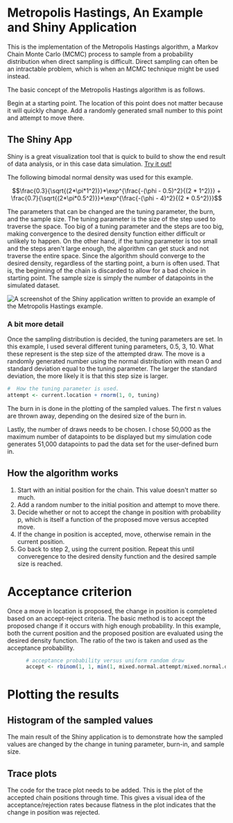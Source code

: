 # Metropolis Hastings, An Example and Shiny Application

This is the implementation of the Metropolis Hastings algorithm, a Markov Chain Monte Carlo (MCMC) process to sample from a probability distribution when direct sampling is difficult. Direct sampling can often be an intractable problem, which is when an MCMC technique might be used instead. 

The basic concept of the Metropolis Hastings algorithm is as follows. 

Begin at a starting point. The location of this point does not matter because it will quickly change. Add a randomly generated small number to this point and attempt to move there. 


## The Shiny App 

Shiny is a great visualization tool that is quick to build to show the end result of data analysis, or in this case data simulation. [Try it out!](https://meganp.shinyapps.io/shiny/ "Metropolis Hastings at Shinyapps")  

The following bimodal normal density was used for this example. 

$$\frac{0.3}{\sqrt{(2*\pi*1^2)}}*\exp^{\frac{-(\phi - 0.5)^2}{(2 * 1^2)}} + 
    \frac{0.7}{\sqrt{(2*\pi*0.5^2)}}*\exp^{\frac{-(\phi - 4)^2}{(2 * 0.5^2)}}$$

The parameters that can be changed are the tuning parameter, the burn, and the sample size. The tuning parameter is the size of the step used to traverse the space. Too big of a tuning parameter and the steps are too big, making convergence to the desired density function either difficult or unlikely to happen. On the other hand, if the tuning parameter is too small and the steps aren't large enough, the algorithm can get stuck and not traverse the entire space. Since the algorithm should converge to the desired density, regardless of the starting point, a burn is often used. That is, the beginning of the chain is discarded to allow for a bad choice in starting point. The sample size is simply the number of datapoints in the simulated dataset. 

![A screenshot of the Shiny application written to provide an example of the Metropolis Hastings example.](shiny.jpg "Screenshots of the Shiny app")








###  A bit more detail 

Once the sampling distribution is decided, the tuning parameters are set. In this example, I used several different tuning parameters, 0.5, 3, 10. What these represent is the step size of the attempted draw. The move is a randomly generated number using the normal distribution with mean 0 and standard deviation equal to the tuning parameter. The larger the standard deviation, the more likely it is that this step size is larger.  

```R
#  How the tuning parameter is used.
attempt <- current.location + rnorm(1, 0, tuning)
```
The burn in is done in the plotting of the sampled values. The first n values are thrown away, depending on the desired size of the burn in. 

Lastly, the number of draws needs to be chosen. I chose 50,000 as the maximum number of datapoints to be displayed but my simulation code generates 51,000 datapoints to pad the data set for the user-defined burn in. 


## How the algorithm works 

1. Start with an initial position for the chain. This value doesn't matter so much. 
2. Add a random number to the initial position and attempt to move there. 
3. Decide whether or not to accept the change in position with probability p, which is itself a function of the proposed move versus accepted move. 
4. If the change in position is accepted, move, otherwise remain in the current position. 
5. Go back to step 2, using the current position. Repeat this until converegence to the desired density function and the desired sample size is reached. 


# Acceptance criterion

Once a move in location is proposed, the change in position is completed based on an accept-reject criteria. The basic method is to accept the proposed change if it occurs with high enough probability. In this example, both the current position and the proposed position are evaluated using the desired density function. The ratio of the two is taken and used as the acceptance probability. 

```R
      # acceptance probability versus uniform random draw
      accept <- rbinom(1, 1, min(1, mixed.normal.attempt/mixed.normal.draw))
```

# Plotting the results 

## Histogram of the sampled values

The main result of the Shiny application is to demonstrate how the sampled values are changed by the change in tuning parameter, burn-in, and sample size. 

## Trace plots

The code for the trace plot needs to be added. This is the plot of the accepted chain positions through time. This gives a visual idea of the acceptance/rejection rates because flatness in the plot indicates that the change in position was rejected. 





